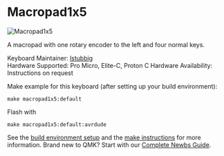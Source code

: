 # Macropad1x5

![Macropad1x5](https://preview.redd.it/57osgmlruia61.jpg?width=960&crop=smart&auto=webp&s=74a1cb07f30bec75addce756388233eaee2df20e)

A macropad with one rotary encoder to the left and four normal keys.

Keyboard Maintainer: [lstubbig](https://github.com/lstubbig)  
Hardware Supported: Pro Micro, Elite-C, Proton C
Hardware Availability: Instructions on request

Make example for this keyboard (after setting up your build environment):

    make macropad1x5:default
    
Flash with

    make macropad1x5:default:avrdude

See the [build environment setup](https://docs.qmk.fm/#/getting_started_build_tools) and the [make instructions](https://docs.qmk.fm/#/getting_started_make_guide) for more information. Brand new to QMK? Start with our [Complete Newbs Guide](https://docs.qmk.fm/#/newbs).
